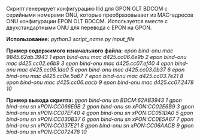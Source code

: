 
Скрипт генерирует конфигурацию llid для GPON OLT BDCOM c серийными номерами ONU, которые преобразовывает из MAC-адресов ONU конфигурации EPON OLT BDCOM.
Используется вместе с двухстандартными ONU для перевода с EPON на GPON.

**Использование:** *python3 script_name.py input_file*

**Пример содержимого изначального файла:**
*epon bind-onu mac 9845.62ab.3943 1*
*epon bind-onu mac d425.cc06.6e9b 2*
*epon bind-onu mac d425.cc02.e6b9 3*
*epon bind-onu mac d425.cc07.ef40 4*
*epon bind-onu mac d425.cc05.1da0 5*
*epon bind-onu mac d425.cc03.0b37 6*
*epon bind-onu mac d425.cc0e.5a67 7*
*epon bind-onu mac d425.cc03.7e21 8*
*epon bind-onu mac d425.cc06.aacb 9*
*epon bind-onu mac d425.cc07.2478 10*

**Пример вывода скрипта:**
*gpon bind-onu sn BDCM:62AB3943 1*
*gpon bind-onu sn xPON:CC066E9B 2*
*gpon bind-onu sn xPON:CC02E6B9 3*
*gpon bind-onu sn xPON:CC07EF40 4*
*gpon bind-onu sn xPON:CC051DA0 5*
*gpon bind-onu sn xPON:CC030B37 6*
*gpon bind-onu sn xPON:CC0E5A67 7*
*gpon bind-onu sn xPON:CC037E21 8*
*gpon bind-onu sn xPON:CC06AACB 9*
*gpon bind-onu sn xPON:CC072478 10*
